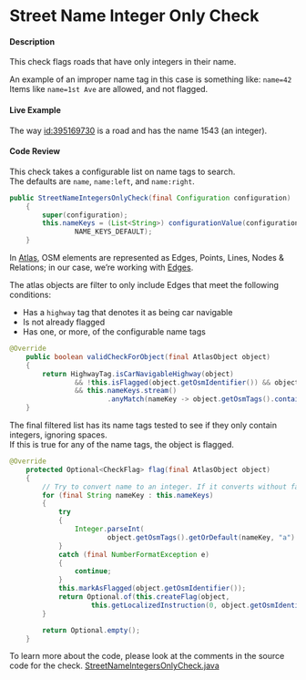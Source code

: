 # Street Name Integer Only Check

#### Description

This check flags roads that have only integers in their name. 

An example of an improper name tag in this case is something like: `name=42`  
Items like `name=1st Ave` are allowed, and not flagged.

#### Live Example

The way [id:395169730](https://www.openstreetmap.org/way/395169730) is a road and has the name 1543 (an integer).  

#### Code Review

This check takes a configurable list on name tags to search.  
The defaults are `name`, `name:left`, and `name:right`.

```java
public StreetNameIntegersOnlyCheck(final Configuration configuration)
    {
        super(configuration);
        this.nameKeys = (List<String>) configurationValue(configuration, "name_keys.filter",
                NAME_KEYS_DEFAULT);
    }
```

In [Atlas](https://github.com/osmlab/atlas), OSM elements are represented as Edges, Points, Lines, 
Nodes & Relations; in our case, we’re working with [Edges]((https://github.com/osmlab/atlas/blob/dev/src/main/java/org/openstreetmap/atlas/geography/atlas/items/Edge.java)).

The atlas objects are filter to only include Edges that meet the following conditions:

* Has a `highway` tag that denotes it as being car navigable
* Is not already flagged
* Has one, or more, of the configurable name tags


```java
@Override
    public boolean validCheckForObject(final AtlasObject object)
    {
        return HighwayTag.isCarNavigableHighway(object)
                && !this.isFlagged(object.getOsmIdentifier()) && object instanceof Edge
                && this.nameKeys.stream()
                        .anyMatch(nameKey -> object.getOsmTags().containsKey(nameKey));
    }
```

The final filtered list has its name tags tested to see if they only contain integers, ignoring spaces.  
If this is true for any of the name tags, the object is flagged.

```java
@Override
    protected Optional<CheckFlag> flag(final AtlasObject object)
    {
        // Try to convert name to an integer. If it converts without failure it should be flagged.
        for (final String nameKey : this.nameKeys)
        {
            try
            {
                Integer.parseInt(
                        object.getOsmTags().getOrDefault(nameKey, "a").replaceAll(" ", ""));
            }
            catch (final NumberFormatException e)
            {
                continue;
            }
            this.markAsFlagged(object.getOsmIdentifier());
            return Optional.of(this.createFlag(object,
                    this.getLocalizedInstruction(0, object.getOsmIdentifier())));
        }

        return Optional.empty();
    }
```

To learn more about the code, please look at the comments in the source code for the check.
[StreetNameIntegersOnlyCheck.java](../../src/main/java/org/openstreetmap/atlas/checks/validation/tag/StreetNameIntegersOnlyCheck.java)